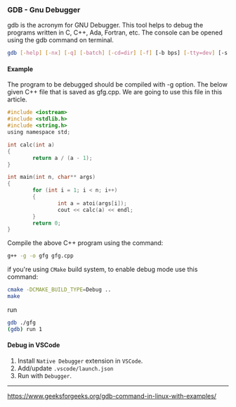 ### GDB - Gnu Debugger
gdb is the acronym for GNU Debugger. This tool helps to debug the programs written in C, C++, Ada, Fortran, etc. The console can be opened using the gdb command on terminal.

```bash
gdb [-help] [-nx] [-q] [-batch] [-cd=dir] [-f] [-b bps] [-tty=dev] [-s symfile] [-e prog] [-se prog] [-c core] [-x cmds] [-d dir] [prog[core|procID]]
```

#### Example

The program to be debugged should be compiled with -g option. The below given C++ file that is saved as gfg.cpp. We are going to use this file in this article.

```c
#include <iostream>
#include <stdlib.h>
#include <string.h>
using namespace std;

int calc(int a)
{
        return a / (a - 1);
}

int main(int n, char** args)
{
        for (int i = 1; i < n; i++)
        {
                int a = atoi(args[i]);
                cout << calc(a) << endl;
        }
        return 0;
}
```

Compile the above C++ program using the command:

```bash
g++ -g -o gfg gfg.cpp
```

if you're using `CMake` build system, to enable debug mode use this command:

```bash
cmake -DCMAKE_BUILD_TYPE=Debug ..
make
```

run

```bash
gdb ./gfg
(gdb) run 1
```

#### Debug in VSCode

1. Install `Native Debugger` extension in `VSCode`. 
2. Add/update `.vscode/launch.json` 
3. Run with `Debugger`.


---

https://www.geeksforgeeks.org/gdb-command-in-linux-with-examples/